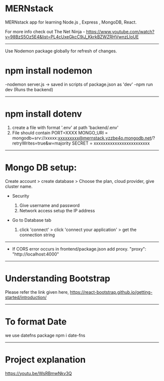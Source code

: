 # MERNstack
MERNstack app for learning Node.js , Express , MongoDB, React.

For more info check out The Net Ninja - https://www.youtube.com/watch?v=98BzS5Oz5E4&list=PL4cUxeGkcC9iJ_KkrkBZWZRHVwnzLIoUE

-------------------------------------------------------------------------------------------------------------------------------

Use Nodemon package globally for refresh of changes.
# npm install nodemon
-nodemon server.js -> saved in scripts of package.json as 'dev'
-npm run dev (Runs the backend)

--------------------------------------------------------------------------------------------------------------------------------

# npm install dotenv
1. create a file with format '.env' at path 'backend/.env'
2. File should contain
    PORT=XXXX
    MONGO_URI = mongodb+srv://xxxxx:xxxxxxxxx@mernstack.yzzbe4o.mongodb.net/?retryWrites=true&w=majority
    SECRET = xxxxxxxxxxxxxxxxxxxxxxxx

-------------------------------------------------------------------------------------------------------------------------------

# Mongo DB setup:
Create account > create database > Choose the plan, cloud provider, give cluster name.

* Security 
    1. Give username and password
    2. Network access setup the IP address

* Go to Database tab
    1. click 'connect' > click 'connect your application' > get the connection string

-------------------------------------------------------------------------------------------------------------------------------

* If CORS error occurs in frontend/package.json add proxy.
    "proxy": "http://localhost:4000"

-------------------------------------------------------------------------------------------------------------------------------

# Understanding Bootstrap
Please refer the link given here,
https://react-bootstrap.github.io/getting-started/introduction/

-------------------------------------------------------------------------------------------------------------------------------

# To format Date
we use datefns package 
npm i date-fns

-------------------------------------------------------------------------------------------------------------------------------

# Project explanation
https://youtu.be/WsRBmwNkv3Q

